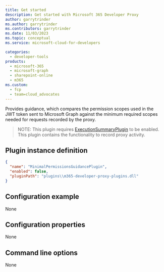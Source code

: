 ```yaml
---
title: Get started
description: Get started with Microsoft 365 Developer Proxy
author: garrytrinder
ms.author: garrytrinder
ms.contributors: garrytrinder
ms.date: 11/03/2023
ms.topic: conceptual
ms.service: microsoft-cloud-for-developers

categories:
  - developer-tools
products:
  - microsoft-365
  - microsoft-graph
  - sharepoint-online
  - m365
ms.custom:
  - fcp
  - team=cloud_advocates
---
```


Provides guidance, which compares the permission scopes used in the JWT token sent to Microsoft Graph against the minimum required scopes needed for requests recorded by the proxy.

> NOTE: This plugin requires [ExecutionSummaryPlugin](./ExecutionSummaryPlugin) to be enabled. This plugin contains the functionality to record proxy activity.

## Plugin instance definition

```json
{
  "name": "MinimalPermissionsGuidancePlugin",
  "enabled": false,
  "pluginPath": "plugins\\m365-developer-proxy-plugins.dll"
}
```

## Configuration example

None

## Configuration properties

None

## Command line options

None

